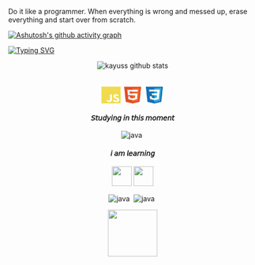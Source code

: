 Do it like a programmer. When everything is wrong and messed up, erase everything and start over from scratch.

[![Ashutosh's github activity graph](https://github-readme-activity-graph.vercel.app/graph?username=kayussss&bg_color=0d1117&color=ffffffff&line=FFFFFFFF&point=FFFFFFFF&area=true&hide_border=true)](https://github.com/Kayussss/Kayussss)


[![Typing SVG](https://readme-typing-svg.herokuapp.com/?color=ffffffff&size=40&center=true&vCenter=true&width=1100&lines=HELLO,+My+name+is+kayuss+;I'm+15+years+old;I'm+from+Brazil;I+Graduated+systems+Development;Be+Welcome!+:%29)](https://git.io/typing-svg)


<div align="center">  
  <img width="80%" height="230px" src="https://github-readme-stats.vercel.app/api?username=kayussss&show_icons=true&count_private=true&hide_border=true&title_color=ffffffff&icon_color=9900ff&text_color=ffffffff&bg_color=0d1117" alt="kayuss github stats" /> 
</div>


 <br>
<div  align="center"> 
  <div style="display: inline_block"><br>
  <img align="center" alt="Rafa-Js" height="35" width="40" src="https://raw.githubusercontent.com/devicons/devicon/master/icons/javascript/javascript-plain.svg">
  <img align="center" alt="HTML" height="35" width="40" src="https://raw.githubusercontent.com/devicons/devicon/master/icons/html5/html5-original.svg">
  <img align="center" alt="CSS" height="35" width="40" src="https://raw.githubusercontent.com/devicons/devicon/master/icons/css3/css3-original.svg">
    </div>

 
#### 𝘚𝘵𝘶𝘥𝘺𝘪𝘯𝘨 𝘪𝘯 𝘵𝘩𝘪𝘴 𝘮𝘰𝘮𝘦𝘯𝘵
![java](https://img.shields.io/badge/-javaSCRIPT-0D1117?style=for-the-badge&logo=JAVASCRIPT&logoColor=FFFF33&labelColor=0D1117)&nbsp;


#### 𝘪 𝘢𝘮 𝘭𝘦𝘢𝘳𝘯𝘪𝘯𝘨
<img loading="lazy" src="https://cdn.jsdelivr.net/gh/devicons/devicon/icons/java/java-original.svg" width="40" height="40"/> 
<img loading="lazy" src="https://cdn.jsdelivr.net/gh/devicons/devicon/icons/linux/linux-original.svg" width="40" height="40"/>
<div>

![java](https://img.shields.io/badge/-telegram-0D1117?style=for-the-badge&logo=telegram&logoColor=9900ff&labelColor=0D1117)&nbsp;
![java](https://img.shields.io/badge/-@Batmanzz22-0D1117?style=for-the-badge&logo=&logoColor=ffffffff&labelColor=0D1117)&nbsp;

<img loading="lazy" src="https://img.icons8.com/?size=512&id=101665&format=png" width="100" height="95"/>
